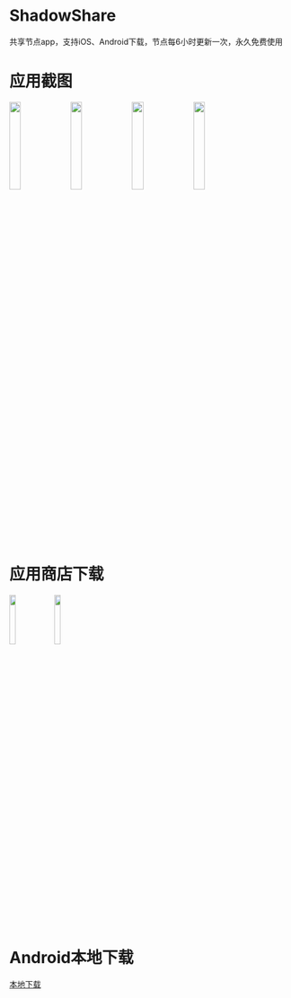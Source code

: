 # ShadowShare
共享节点app，支持iOS、Android下载，节点每6小时更新一次，永久免费使用

# 应用截图
<kbd>
<img src="https://is3-ssl.mzstatic.com/image/thumb/PurpleSource126/v4/fb/6d/41/fb6d41da-09d4-6c78-20eb-fa4d3a60e949/d9a9438f-cb06-4cf5-9ac8-fea6ac7cd433_Simulator_Screen_Shot_-_iPhone_11_Pro_Max_-_2022-03-03_at_23.19.12.png/460x0w.png" width="20%" height="20%">
<img src="https://is4-ssl.mzstatic.com/image/thumb/PurpleSource126/v4/d4/53/d1/d453d1b7-3534-39dd-44a6-b80024fed4a0/940e1d95-402f-4962-a4da-31ec3c21ba58_simulator_screenshot_FD67B26B-D802-43B2-8309-42369CB42787.png/460x0w.png" width="20%" height="20%">
<img src="https://is4-ssl.mzstatic.com/image/thumb/PurpleSource116/v4/8b/c2/ba/8bc2ba43-fa8c-4ce7-9961-8fad18432668/cef3ab7d-3712-42e1-8090-ff723330bf50_Simulator_Screen_Shot_-_iPhone_11_Pro_Max_-_2022-03-03_at_23.32.08.png/460x0w.png" width="20%" height="20%">
<img src="https://is1-ssl.mzstatic.com/image/thumb/PurpleSource116/v4/5b/97/1c/5b971c1b-c79e-3e3a-883e-d79f56911cac/e18cbf6c-4850-46b5-a68f-567f2286d5b1_Simulator_Screen_Shot_-_iPhone_11_Pro_Max_-_2022-03-03_at_23.23.03.png/460x0w.png" width="20%" height="20%">
</kbd>

# 应用商店下载

<a href="https://play.google.com/store/apps/details?id=com.v2cross.shadowshare">
<img src="https://v2download.b-cdn.net/logo/play.svg" width="15%"></a>

<a href="https://apps.apple.com/cn/app/shadowshare/id1612647259">
<img src="https://v2download.b-cdn.net/logo/apple.svg" width="15%"></a>

# Android本地下载
<kbd>
<a href="https://shadowshare.v2cross.com/android/">本地下载</a>
</kbd>


